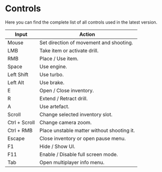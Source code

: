 # Controls

Here you can find the complete list of all controls used in the latest version.

| Input         | Action                                     |
| ------------- | ------------------------------------------ |
| Mouse         | Set direction of movement and shooting.    |
| LMB           | Take item or activate drill.               |
| RMB           | Place / Use item.                          |
| Space         | Use engine.                                |
| Left Shift    | Use turbo.                                 |
| Left Alt      | Use brake.                                 |
| E             | Open / Close inventory.                    |
| R             | Extend / Retract drill.                    |
| A             | Use artefact.                              |
| Scroll        | Change selected inventory slot.            |
| Ctrl + Scroll | Change camera zoom.                        |
| Ctrl + RMB    | Place unstable matter without shooting it. |
| Escape        | Close inventory or open pause menu.        |
| F1            | Hide / Show UI.                            |
| F11           | Enable / Disable full screen mode.         |
| Tab           | Open multiplayer info menu.                |
